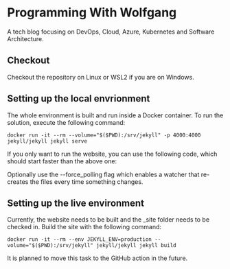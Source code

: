 # Programming With Wolfgang

A tech blog focusing on DevOps, Cloud, Azure, Kubernetes and Software Architecture.

## Checkout

Checkout the repository on Linux or WSL2 if you are on Windows. 

## Setting up the local envrionment

The whole environment is built and run inside a Docker container. To run the solution, execute the following command:

```terminal
docker run -it --rm --volume="$($PWD):/srv/jekyll" -p 4000:4000 jekyll/jekyll jekyll serve
```
If you only want to run the website, you can use the following code, which should start faster than the above one:

Optionally use the --force_polling flag which enables a watcher that re-creates the files every time something changes.

## Setting up the live environment

Currently, the website needs to be built and the _site folder needs to be checked in. Build the site with the following command:

```terminal
docker run -it --rm --env JEKYLL_ENV=production --volume="$($PWD):/srv/jekyll" jekyll/jekyll jekyll build
```

It is planned to move this task to the GitHub action in the future.